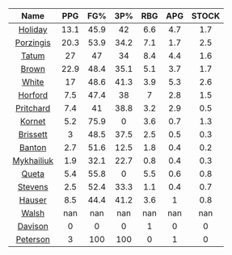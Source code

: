 |                                     Name                                     |  PPG  |  FG%  |  3P%  |  RBG  |  APG  |  STOCK  |
|:----------------------------------------------------------------------------:|:-----:|:-----:|:-----:|:-----:|:-----:|:-------:|
|      [Holiday](https://www.espn.com/nba/player/_/id/3995/jrue-holiday)       | 13.1  | 45.9  |  42   |  6.6  |  4.7  |   1.7   |
| [Porzingis](https://www.espn.com/nba/player/_/id/3102531/kristaps-porzingis) | 20.3  | 53.9  | 34.2  |  7.1  |  1.7  |   2.5   |
|      [Tatum](https://www.espn.com/nba/player/_/id/4065648/jayson-tatum)      |  27   |  47   |  34   |  8.4  |  4.4  |   1.6   |
|      [Brown](https://www.espn.com/nba/player/_/id/3917376/jaylen-brown)      | 22.9  | 48.4  | 35.1  |  5.1  |  3.7  |   1.7   |
|     [White](https://www.espn.com/nba/player/_/id/3078576/derrick-white)      |  17   | 48.6  | 41.3  |  3.9  |  5.3  |   2.6   |
|       [Horford](https://www.espn.com/nba/player/_/id/3213/al-horford)        |  7.5  | 47.4  |  38   |   7   |  2.8  |   1.5   |
|  [Pritchard](https://www.espn.com/nba/player/_/id/4066354/payton-pritchard)  |  7.4  |  41   | 38.8  |  3.2  |  2.9  |   0.5   |
|      [Kornet](https://www.espn.com/nba/player/_/id/3064560/luke-kornet)      |  5.2  | 75.9  |   0   |  3.6  |  0.7  |   1.3   |
|   [Brissett](https://www.espn.com/nba/player/_/id/4278031/oshae-brissett)    |   3   | 48.5  | 37.5  |  2.5  |  0.5  |   0.3   |
|     [Banton](https://www.espn.com/nba/player/_/id/4397885/dalano-banton)     |  2.7  | 51.6  | 12.5  |  1.8  |  0.4  |   0.2   |
|  [Mykhailiuk](https://www.espn.com/nba/player/_/id/3133602/svi-mykhailiuk)   |  1.9  | 32.1  | 22.7  |  0.8  |  0.4  |   0.3   |
|     [Queta](https://www.espn.com/nba/player/_/id/4397424/neemias-queta)      |  5.4  | 55.8  |   0   |  5.5  |  0.6  |   0.8   |
|    [Stevens](https://www.espn.com/nba/player/_/id/4066405/lamar-stevens)     |  2.5  | 52.4  | 33.3  |  1.1  |  0.4  |   0.7   |
|      [Hauser](https://www.espn.com/nba/player/_/id/4065804/sam-hauser)       |  8.5  | 44.4  | 41.2  |  3.6  |   1   |   0.8   |
|      [Walsh](https://www.espn.com/nba/player/_/id/4683689/jordan-walsh)      |  nan  |  nan  |  nan  |  nan  |  nan  |   nan   |
|      [Davison](https://www.espn.com/nba/player/_/id/4576085/jd-davison)      |   0   |   0   |   0   |   1   |   0   |    0    |
|    [Peterson](https://www.espn.com/nba/player/_/id/4397689/drew-peterson)    |   3   |  100  |  100  |   0   |   1   |    0    |